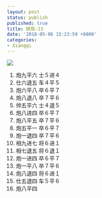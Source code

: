 ```yaml
---
layout: post
status: publish
published: true
title: 排局-13
date: '2018-05-06 15:23:59 +0800'
categories:
- Xiangqi
---
```


![](../../../imgs/2018/05/capture-13-1.png)

1. 炮九平六 士５进４
2. 仕六退五 车４平５
3. 炮六平八 卒６平７
4. 炮八退八 卒７平６
5. 帅五平六 士４退５
6. 炮八进四 卒６平７
7. 炮八平五 卒７平６
8. 炮五平一 卒６平７
9. 炮一退四 卒７平６
10. 相九进七 将６进１
11. 相七退五 将６退１
12. 炮一进四 卒６平７
13. 炮一平八 卒７平６
14. 炮八退四 将６进１
15. 仕五退四 车５平６
16. 炮八平四

